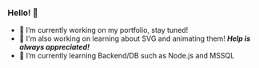 ### Hello! 👋

- 🔭 I’m currently working on my portfolio, stay tuned!
- :construction: I'm also working on learning about SVG and animating them! ***Help is always appreciated!***
- :rocket: I’m currently learning Backend/DB such as Node.js and MSSQL

<!--
**AndersErikNissen/AndersErikNissen** is a ✨ _special_ ✨ repository because its `README.md` (this file) appears on your GitHub profile.

- 🔭 I’m currently working on ...
- 🌱 I’m currently learning Backend/DB such as Node.js and MSSQL
- 👯 I’m looking to collaborate on ...
- 🤔 I’m looking for help with ...
- 💬 Ask me about ...
- 📫 How to reach me: ...
- 😄 Pronouns: ...
- ⚡ Fun fact: ...
-->
